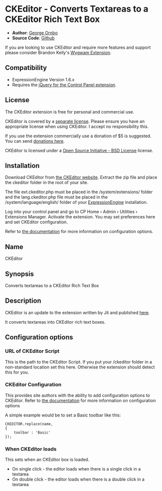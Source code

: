 # CKEditor - Converts Textareas to a CKEditor Rich Text Box

* **Author**: [George Ornbo][]
* **Source Code**: [Github][]

If you are looking to use CKEditor and require more features and support please consider Brandon Kelly's [Wygwam Extension](http://brandon-kelly.com/wygwam).

## Compatibility

* ExpressionEngine Version 1.6.x
* Requires the [jQuery for the Control Panel extension](http://expressionengine.com/downloads/details/jquery_for_the_control_panel/).

## License

The CKEditor extension is free for personal and commercial use. 

CKEditor is covered by a [separate license](http://ckeditor.com/license). Please ensure you have an appropriate license when using CKEditor. I accept no responsibility this.

If you use the extension commercially use a donation of $5 is suggested. You can send [donations here](http://pledgie.com/campaigns/5948). 

CKEditor is licensed under a [Open Source Initiative - BSD License][] license.

## Installation

Download CKEditor from [the CKEditor website](http://ckeditor.com/). Extract the zip file and place the ckeditor folder in the root of your site. 

The file ext.ckeditor.php must be placed in the /system/extensions/ folder and the lang.ckeditor.php file must be placed in the /system/language/english/ folder of your [ExpressionEngine][] installation.

Log into your control panel and go to CP Home › Admin › Utilities › Extensions Manager. Activate the extension. You may set preferences here and set CKEditor configuration. 

Refer to [the documentation](http://docs.fckeditor.net/CKEditor_3.x/Developers_Guide) for more information on configuration options. 

## Name

CKEditor

## Synopsis

Converts textareas to a CKEditor Rich Text Box

## Description

CKEditor is an update to the extension written by Jit and published [here](http://expressionengine.com/forums/viewthread/31467/).

It converts textareas into CKEditor rich text boxes.

## Configuration options ##

### URL of CKEditor Script ###

This is the path to the CKEditor Script. If you put your /ckeditor folder in a non-standard location set this here. Otherwise the extension should detect this for you. 

### CKEditor Configuration ###

This provides site authors with the ability to add configuration options to CKEditor. Refer to [the documentation](http://docs.fckeditor.net/CKEditor_3.x/Developers_Guide) for more information on configuration options

A simple example would be to set a Basic toolbar like this:

	CKEDITOR.replace(name,
    {
        toolbar : 'Basic'
    });

### When CKEditor loads ###

This sets when an CKEditor box is loaded. 

* On single click - the editor loads when there is a single click in a textarea
* On double click - the editor loads when there is a double click in a textarea

	
[George Ornbo]: http://shapeshed.com/
[Github]: http://github.com/shapeshed/ckeditor.ee_addon/
[ExpressionEngine]:http://www.expressionengine.com/index.php?affiliate=shapeshed
[Open Source Initiative - BSD License]: http://opensource.org/licenses/bsd-license.php